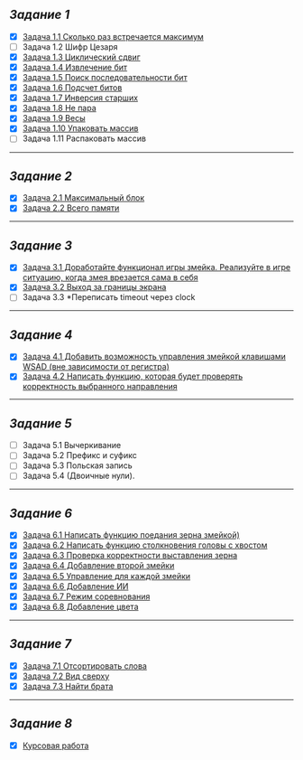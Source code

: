 ## *Задание 1*
- [X] [Задача 1.1 Сколько раз встречается максимум](https://github.com/semenesp32/BaseC_homework/blob/main/Advanced_C/HW1/t1.c)
- [ ] Задача 1.2 Шифр Цезаря
- [X] [Задача 1.3 Циклический сдвиг](https://github.com/semenesp32/BaseC_homework/blob/main/Advanced_C/HW1/t3.c)
- [X] [Задача 1.4 Извлечение бит](https://github.com/semenesp32/BaseC_homework/blob/main/Advanced_C/HW1/t4.c)
- [X] [Задача 1.5 Поиск последовательности бит](https://github.com/semenesp32/BaseC_homework/blob/main/Advanced_C/HW1/t5.c)
- [X] [Задача 1.6 Подсчет битов](https://github.com/semenesp32/BaseC_homework/blob/main/Advanced_C/HW1/t6.c)
- [X] [Задача 1.7 Инверсия старших](https://github.com/semenesp32/BaseC_homework/blob/main/Advanced_C/HW1/t7.c)
- [X] [Задача 1.8 Не пара](https://github.com/semenesp32/BaseC_homework/blob/main/Advanced_C/HW1/t8.c)
- [X] [Задача 1.9 Весы](https://github.com/semenesp32/BaseC_homework/blob/main/Advanced_C/HW1/t9.c)
- [X] [Задача 1.10 Упаковать массив](https://github.com/semenesp32/BaseC_homework/blob/main/Advanced_C/HW1/t10.c)
- [ ] Задача 1.11 Распаковать массив
__________________
## *Задание 2*
- [X] [Задача 2.1 Максимальный блок](https://github.com/semenesp32/BaseC_homework/blob/main/Advanced_C/HW2/t1.c)
- [X] [Задача 2.2 Всего памяти](https://github.com/semenesp32/BaseC_homework/blob/main/Advanced_C/HW2/t2.c)
_______
## *Задание 3*
- [X] [Задача 3.1 Доработайте функционал игры змейка. Реализуйте в игре ситуацию, когда змея врезается сама в себя](https://github.com/semenesp32/BaseC_homework/blob/main/Advanced_C/snake/snake.c)
- [X] [Задача 3.2 Выход за границы экрана](https://github.com/semenesp32/BaseC_homework/blob/main/Advanced_C/snake/snake.c)
- [ ] Задача 3.3 *Переписать timeout через clock
______________
## *Задание 4*
- [X] [Задача 4.1 Добавить возможность управления змейкой клавишами WSAD (вне зависимости от регистра)](https://github.com/semenesp32/BaseC_homework/blob/main/Advanced_C/snake/snake.c)
- [X] [Задача 4.2 Написать функцию, которая будет проверять корректность выбранного направления](https://github.com/semenesp32/BaseC_homework/blob/main/Advanced_C/snake/snake.c)
_____________
## *Задание 5*
- [ ] Задача 5.1 Вычеркивание
- [ ] Задача 5.2 Префикс и суфикс
- [ ] Задача 5.3 Польская запись
- [ ] Задача 5.4 (Двоичные нули).
________________
## *Задание 6*
- [X] [Задача 6.1 Написать функцию поедания зерна змейкой)](https://github.com/semenesp32/BaseC_homework/blob/main/Advanced_C/snake/snake.c)
- [X] [Задача 6.2 Написать функцию столкновения головы с хвостом](https://github.com/semenesp32/BaseC_homework/blob/main/Advanced_C/snake/snake.c)
- [X] [Задача 6.3 Проверка корректности выставления зерна](https://github.com/semenesp32/BaseC_homework/blob/main/Advanced_C/snake/snake.c)
- [X] [Задача 6.4 Добавление второй змейки](https://github.com/semenesp32/BaseC_homework/blob/main/Advanced_C/snake/snake.c)
- [X] [Задача 6.5 Управление для каждой змейки](https://github.com/semenesp32/BaseC_homework/blob/main/Advanced_C/snake/snake.c)
- [X] [Задача 6.6 Добавление ИИ](https://github.com/semenesp32/BaseC_homework/blob/main/Advanced_C/snake/snake.c)
- [X] [Задача 6.7 Режим соревнования](https://github.com/semenesp32/BaseC_homework/blob/main/Advanced_C/snake/snake.c)
- [X] [Задача 6.8 Добавление цвета](https://github.com/semenesp32/BaseC_homework/blob/main/Advanced_C/snake/snake.c)
______________
## *Задание 7*
- [X] [Задача 7.1 Отсортировать слова](https://github.com/semenesp32/BaseC_homework/blob/main/Advanced_C/HW7/7_1.c)
- [X] [Задача 7.2 Вид сверху](https://github.com/semenesp32/BaseC_homework/blob/main/Advanced_C/HW7/7_2.c)
- [X] [Задача 7.3 Найти брата](https://github.com/semenesp32/BaseC_homework/blob/main/Advanced_C/HW7/7_3.c)
_____________
## *Задание 8*
- [X] [Курсовая работа](https://github.com/semenesp32/BaseC_homework/blob/main/Advanced_C/course_work/curse_work.c)